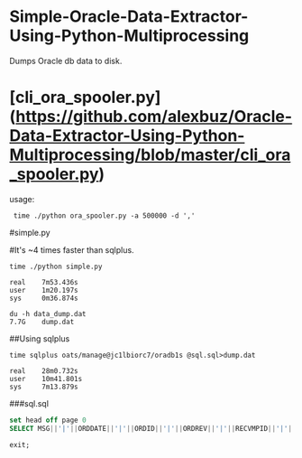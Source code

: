 # Simple-Oracle-Data-Extractor-Using-Python-Multiprocessing
Dumps Oracle db data to disk.

# [cli_ora_spooler.py] (https://github.com/alexbuz/Oracle-Data-Extractor-Using-Python-Multiprocessing/blob/master/cli_ora_spooler.py)
 usage:
```
 time ./python ora_spooler.py -a 500000 -d ','
```





#simple.py

#It's ~4 times faster than sqlplus.


```
time ./python simple.py
 
real    7m53.436s
user    1m20.197s
sys     0m36.874s

du -h data_dump.dat
7.7G    dump.dat
```

##Using sqlplus

```
time sqlplus oats/manage@jc1lbiorc7/oradb1s @sql.sql>dump.dat

real    28m0.732s
user    10m41.801s
sys     7m13.879s
```


###sql.sql
```SQL
set head off page 0
SELECT MSG||'|'||ORDDATE||'|'||ORDID||'|'||ORDREV||'|'||RECVMPID||'|'||CLORDID||'|'||ORDTIME||'|'||METHOD_CODE||'|'||SEC||'|'||CMSSEC||'|'||SIDE||'|'||QTY||'|'||PX||'|'||TIF||'|'||FOK||'|'||IOC||'|'||ORDTYPE||'|'||PEG||'|'||RECV_TERM_ID||'|'||DIR||'|'||TMO||'|'||ISO||'|'||FIRMNAME||'|'||FIRMMPID||'|'||CXLTIME||'|'||CXLBY||'|'||CXLQTY||'|'||CXLLVSQTY||'|'||CXLTYPE||'|'||ORDER_CAPACITY||'|'||SOURCEID||'|'||SUBJECT||'|'||ALO||'|'||CRP||'|'||MQT||'|'||NH||'|'||OPO||'|'||BESTBID||'|'||BESTOFFER||'|'||NBBOSOURCE||'|'||NBBOLOOKUPDATE||'|'||NBBOLOOKUPTIME||'|'||PROCESSINGSEQNUM data FROM (select * from OATS.RSBMT_RW_MATCHIT_ORDERS_0);

exit;
```
